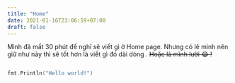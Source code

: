 ```yaml
---
title: "Home"
date: 2021-01-16T23:06:59+07:00
draft: false
---
```


Mình đã mất 30 phút để nghĩ sẽ viết gì ở Home page.
Nhưng có lẽ mình nên giữ như này thì sẽ tốt hơn là viết gì đó dài dòng .
~~Hoặc là mình lười :joy: !~~

```go

fmt.Println("Hello world!")

```
